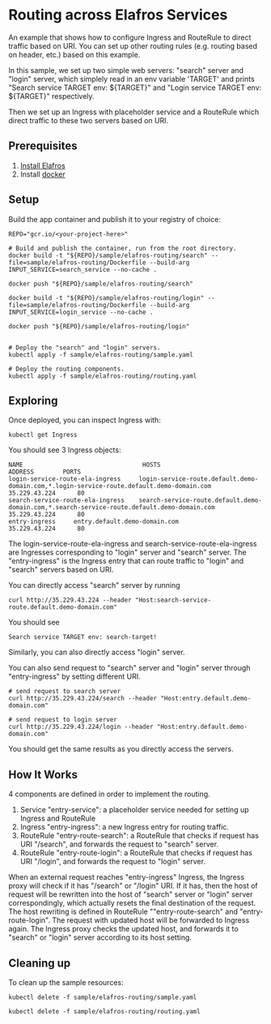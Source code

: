 # Routing across Elafros Services

An example that shows how to configure Ingress and RouteRule to direct traffic based on URI. You can set up other routing rules (e.g. routing based on header, etc.) based on this example.

In this sample, we set up two simple web servers: "search" server and "login" server, which simplely read
in an env variable 'TARGET' and prints "Search service TARGET env: ${TARGET}" and "Login service TARGET env: ${TARGET}" respectively.

Then we set up an Ingress with placeholder service and a RouteRule which direct traffic to these two servers based on URI.

## Prerequisites

1. [Install Elafros](https://github.com/elafros/install/blob/master/README.md)
1. Install [docker](https://www.docker.com/)

## Setup

Build the app container and publish it to your registry of choice:

```shell
REPO="gcr.io/<your-project-here>"

# Build and publish the container, run from the root directory.
docker build -t "${REPO}/sample/elafros-routing/search" --file=sample/elafros-routing/Dockerfile --build-arg INPUT_SERVICE=search_service --no-cache .

docker push "${REPO}/sample/elafros-routing/search"

docker build -t "${REPO}/sample/elafros-routing/login" --file=sample/elafros-routing/Dockerfile --build-arg INPUT_SERVICE=login_service --no-cache .

docker push "${REPO}/sample/elafros-routing/login"


# Deploy the "search" and "login" servers.
kubectl apply -f sample/elafros-routing/sample.yaml

# Deploy the routing components.
kubectl apply -f sample/elafros-routing/routing.yaml
```

## Exploring
Once deployed, you can inspect Ingress with:

```shell
kubectl get Ingress
```

You should see 3 Ingress objects:
```
NAME                                 HOSTS                                                                                         ADDRESS        PORTS
login-service-route-ela-ingress     login-service-route.default.demo-domain.com,*.login-service-route.default.demo-domain.com    35.229.43.224      80
search-service-route-ela-ingress    search-service-route.default.demo-domain.com,*.search-service-route.default.demo-domain.com   35.229.43.224      80
entry-ingress     entry.default.demo-domain.com                                        35.229.43.224      80
```
The login-service-route-ela-ingress and search-service-route-ela-ingress are Ingresses corresponding to "login" server and "search" server.
The "entry-ingress" is the Ingress entry that can route traffic to "login" and "search" servers based on URI.

You can directly access "search" server by running
```shell
curl http://35.229.43.224 --header "Host:search-service-route.default.demo-domain.com"
```
You should see
```
Search service TARGET env: search-target!
```
Similarly, you can also directly access "login" server.

You can also send request to "search" server and "login" server through "entry-ingress" by setting different URI.
```shell
# send request to search server
curl http://35.229.43.224/search --header "Host:entry.default.demo-domain.com"

# send request to login server
curl http://35.229.43.224/login --header "Host:entry.default.demo-domain.com"
```
You should get the same results as you directly access the servers.


## How It Works
4 components are defined in order to implement the routing.
1. Service "entry-service": a placeholder service needed for setting up Ingress and RouteRule
2. Ingress "entry-ingress": a new Ingress entry for routing traffic.
3. RouteRule "entry-route-search": a RouteRule that checks if request has URI "/search", and forwards the request to "search" server.
4. RouteRule "entry-route-login": a RouteRule that checks if request has URI "/login", and forwards the request to "login" server.

When an external request reaches "entry-ingress" Ingress, the Ingress proxy will check if it has "/search" or "/login" URI. If it has, then the host of request will be rewritten into the host of "search" server or "login" server correspondingly, which actually resets the final destination of the request. The host rewriting is defined in RouteRule ""entry-route-search" and "entry-route-login".
The request with updated host will be forwarded to Ingress again. The Ingress proxy checks the updated host, and forwards it to "search" or "login" server according to its host setting.

## Cleaning up

To clean up the sample resources:

```shell
kubectl delete -f sample/elafros-routing/sample.yaml

kubectl delete -f sample/elafros-routing/routing.yaml
```
